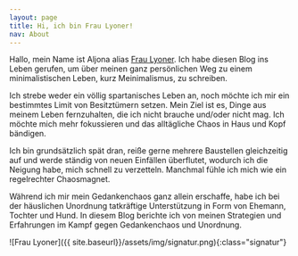 ```yaml
---
layout: page
title: Hi, ich bin Frau Lyoner!
nav: About
---
```


Hallo, mein Name ist Aljona alias [Frau Lyoner](https://www.fraulyoner.de). Ich habe
diesen Blog ins Leben gerufen, um über meinen ganz persönlichen Weg zu einem
minimalistischen Leben, kurz Meinimalismus, zu schreiben.

Ich strebe weder ein völlig spartanisches Leben an, noch möchte ich mir ein
bestimmtes Limit von Besitztümern setzen. Mein Ziel ist es, Dinge aus meinem
Leben fernzuhalten, die ich nicht brauche und/oder nicht mag. Ich möchte mich
mehr fokussieren und das alltägliche Chaos in Haus und Kopf bändigen.

Ich bin grundsätzlich spät dran, reiße gerne mehrere Baustellen gleichzeitig auf
und werde ständig von neuen Einfällen überflutet, wodurch ich die Neigung habe,
mich schnell zu verzetteln. Manchmal fühle ich mich wie ein regelrechter
Chaosmagnet.

Während ich mir mein Gedankenchaos ganz allein erschaffe, habe ich bei der
häuslichen Unordnung tatkräftige Unterstützung in Form von Ehemann, Tochter und
Hund. In diesem Blog berichte ich von meinen Strategien und Erfahrungen im Kampf
gegen Gedankenchaos und Unordnung.

![Frau Lyoner]({{ site.baseurl}}/assets/img/signatur.png){:class="signatur"}
